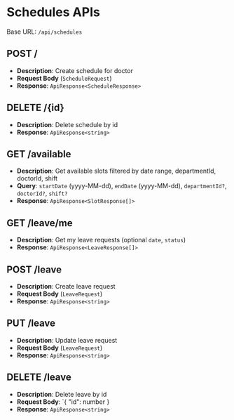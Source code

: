 # Schedules APIs

Base URL: `/api/schedules`

## POST /
- **Description**: Create schedule for doctor
- **Request Body** (`ScheduleRequest`)
- **Response**: `ApiResponse<ScheduleResponse>`

## DELETE /{id}
- **Description**: Delete schedule by id
- **Response**: `ApiResponse<string>`

## GET /available
- **Description**: Get available slots filtered by date range, departmentId, doctorId, shift
- **Query**: `startDate` (yyyy-MM-dd), `endDate` (yyyy-MM-dd), `departmentId?`, `doctorId?`, `shift?`
- **Response**: `ApiResponse<SlotResponse[]>`

## GET /leave/me
- **Description**: Get my leave requests (optional `date`, `status`)
- **Response**: `ApiResponse<LeaveResponse[]>`

## POST /leave
- **Description**: Create leave request
- **Request Body** (`LeaveRequest`)
- **Response**: `ApiResponse<string>`

## PUT /leave
- **Description**: Update leave request
- **Request Body** (`LeaveRequest`)
- **Response**: `ApiResponse<string>`

## DELETE /leave
- **Description**: Delete leave by id
- **Request Body**: `{ "id": number }
- **Response**: `ApiResponse<string>`
